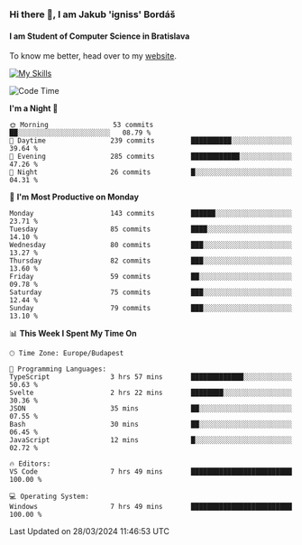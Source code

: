 ### Hi there 👋, I am Jakub 'igniss' Bordáš

#### I am Student of Computer Science in Bratislava
To know me better, head over to my [website](https://bordas.sk).

[![My Skills](https://skillicons.dev/icons?i=js,html,css,figma,svelte,java,kotlin,python,postgresql,typescript,nest,nodejs)](https://bordas.sk)


<!--START_SECTION:waka-->
![Code Time](http://img.shields.io/badge/Code%20Time-1%2C449%20hrs%2052%20mins-blue)

**I'm a Night 🦉** 

```text
🌞 Morning                53 commits          ██░░░░░░░░░░░░░░░░░░░░░░░   08.79 % 
🌆 Daytime                239 commits         ██████████░░░░░░░░░░░░░░░   39.64 % 
🌃 Evening                285 commits         ████████████░░░░░░░░░░░░░   47.26 % 
🌙 Night                  26 commits          █░░░░░░░░░░░░░░░░░░░░░░░░   04.31 % 
```
📅 **I'm Most Productive on Monday** 

```text
Monday                   143 commits         ██████░░░░░░░░░░░░░░░░░░░   23.71 % 
Tuesday                  85 commits          ████░░░░░░░░░░░░░░░░░░░░░   14.10 % 
Wednesday                80 commits          ███░░░░░░░░░░░░░░░░░░░░░░   13.27 % 
Thursday                 82 commits          ███░░░░░░░░░░░░░░░░░░░░░░   13.60 % 
Friday                   59 commits          ██░░░░░░░░░░░░░░░░░░░░░░░   09.78 % 
Saturday                 75 commits          ███░░░░░░░░░░░░░░░░░░░░░░   12.44 % 
Sunday                   79 commits          ███░░░░░░░░░░░░░░░░░░░░░░   13.10 % 
```


📊 **This Week I Spent My Time On** 

```text
🕑︎ Time Zone: Europe/Budapest

💬 Programming Languages: 
TypeScript               3 hrs 57 mins       █████████████░░░░░░░░░░░░   50.63 % 
Svelte                   2 hrs 22 mins       ████████░░░░░░░░░░░░░░░░░   30.36 % 
JSON                     35 mins             ██░░░░░░░░░░░░░░░░░░░░░░░   07.55 % 
Bash                     30 mins             ██░░░░░░░░░░░░░░░░░░░░░░░   06.45 % 
JavaScript               12 mins             █░░░░░░░░░░░░░░░░░░░░░░░░   02.72 % 

🔥 Editors: 
VS Code                  7 hrs 49 mins       █████████████████████████   100.00 % 

💻 Operating System: 
Windows                  7 hrs 49 mins       █████████████████████████   100.00 % 
```


 Last Updated on 28/03/2024 11:46:53 UTC
<!--END_SECTION:waka-->
